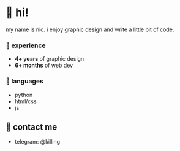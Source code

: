 # 👋 hi!
my name is nic. i enjoy graphic design and write a little bit of code.

### 📌 experience
- **4+ years** of graphic design
- **6+ months** of web dev

### 💬 languages
- python
- html/css
- js

## 📲 contact me
* telegram: @killing
